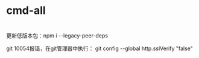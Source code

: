 # cmd-all
# 
更新低版本包：npm i --legacy-peer-deps


git 10054报错，在git管理器中执行：
git config --global http.sslVerify "false"
